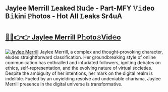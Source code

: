 ## Jaylee Merrill 𝙻eaked 𝙽u𝚍e - Part-MFY 𝚅𝚒deo B𝚒kini 𝙿hotos - Hot All 𝙻eaks Sr4uA

# <h2><a href="http://ld02rtp.urlbe.top/?page=Jaylee+Merrill">🔗🔗👉👉 Jaylee Merrill P𝚑oto𝚜Vid𝚎o</a></h2>

[![Jaylee Merrill](https://i.imgur.com/eBuTRDB.gif)](http://ld02rtp.urlbe.top/?page=Jaylee+Merrill)
Jaylee Merrill, a complex and thought-provoking character, eludes straightforward classification. Her groundbreaking style of online communication has enthralled and infuriated followers, igniting debates on ethics, self-representation, and the evolving nature of virtual societies. Despite the ambiguity of her intentions, her mark on the digital realm is indelible. Fueled by an unyielding resolve and undeniable charisma, Jaylee Merrill presence in the digital universe is transformative.
